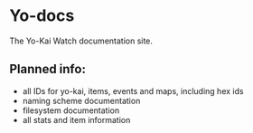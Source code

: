 # Yo-docs

The Yo-Kai Watch documentation site.

## Planned info:

- all IDs for yo-kai, items, events and maps, including hex ids
- naming scheme documentation
- filesystem documentation
- all stats and item information
